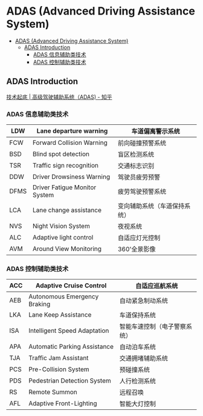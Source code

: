 # ADAS (Advanced Driving Assistance System)

- [ADAS (Advanced Driving Assistance System)](#adas-advanced-driving-assistance-system)
  - [ADAS Introduction](#adas-introduction)
    - [ADAS 信息辅助类技术](#adas-信息辅助类技术)
    - [ADAS 控制辅助类技术](#adas-控制辅助类技术)

##  ADAS Introduction
[技术起底 | 高级驾驶辅助系统（ADAS) - 知乎](https://zhuanlan.zhihu.com/p/166184067)
### ADAS 信息辅助类技术

| LDW  | Lane departure warning        | 车道偏离警示系统             |
| ---- | ----------------------------- | ---------------------------- |
| FCW  | Forward Collision Warning     | 前向碰撞预警系统             |
| BSD  | Blind spot detection          | 盲区检测系统                 |
| TSR  | Traffic sign recognition      | 交通标志识别                 |
| DDW  | Driver Drowsiness Warning     | 驾驶员疲劳预警               |
| DFMS | Driver Fatigue Monitor System | 疲劳驾驶预警系统             |
| LCA  | Lane change assistance        | 变向辅助系统（车道保持系统） |
| NVS  | Night Vision System           | 夜视系统                     |
| ALC  | Adaptive light control        | 自适应灯光控制               |
| AVM  | Around View Monitoring        | 360'全景影像                 |

### ADAS 控制辅助类技术

| ACC | Adaptive Cruise Control      | 自适应巡航系统               |
| --- | ---------------------------- | ---------------------------- |
| AEB | Autonomous Emergency Braking | 自动紧急制动系统             |
| LKA | Lane Keep Assistance         | 车道保持系统                 |
| ISA | Intelligent Speed Adaptation | 智能车速控制（电子警察系统） |
| APA | Automatic Parking Assistance | 自动泊车系统                 |
| TJA | Traffic Jam Assistant        | 交通拥堵辅助系统             |
| PCS | Pre-Collision System         | 预碰撞系统                   |
| PDS | Pedestrian Detection System  | 人行检测系统                 |
| RS  | Remote Summon                | 远程召唤                     |
| AFL | Adaptive Front-Lighting     | 智能大灯控制                 |

